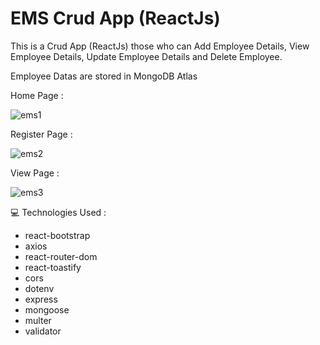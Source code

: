 # EMS Crud App (ReactJs)

This is a Crud App (ReactJs) those who can Add Employee Details, View Employee Details, Update Employee Details and Delete Employee.

Employee Datas are stored in MongoDB Atlas

Home Page :

![ems1](https://github.com/Althafkv/EMS-React/assets/114138647/97e63a01-f511-45ee-bdef-63a510835526)

Register Page :

![ems2](https://github.com/Althafkv/EMS-React/assets/114138647/6b767a83-cc74-48b2-ade2-edfbb4807995)

View Page :

![ems3](https://github.com/Althafkv/EMS-React/assets/114138647/c721a1da-9c3f-4282-b41b-7873c1491fef)

:computer: Technologies Used : 
  - react-bootstrap
  - axios
  - react-router-dom
  - react-toastify
  - cors
  - dotenv
  - express
  - mongoose
  - multer
  - validator
